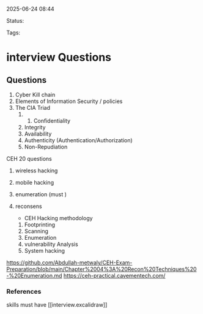 2025-06-24 08:44

Status:

Tags:

# interview Questions

## Questions 
1.  Cyber Kill chain 
2. Elements of Information Security / policies
3. The CIA Triad
	1. 1. Confidentiality
	2. Integrity
	3. Availability
	4. Authenticity (Authentication/Authorization)
	5. Non-Repudiation


CEH 20 questions
1. wireless hacking  
2. mobile hacking 
3. enumeration (must )
4. reconsens 
   
   - CEH Hacking methodology
	1. Footprinting 
	2. Scanning 
	3. Enumeration 
	4. vulnerability Analysis
	5. System hacking 
   
   
   
https://github.com/Abdullah-metwaly/CEH-Exam-Preparation/blob/main/Chapter%2004%3A%20Recon%20Techniques%20-%20Enumeration.md
https://ceh-practical.cavementech.com/  

### References
skills must  have 
[[interview.excalidraw]]